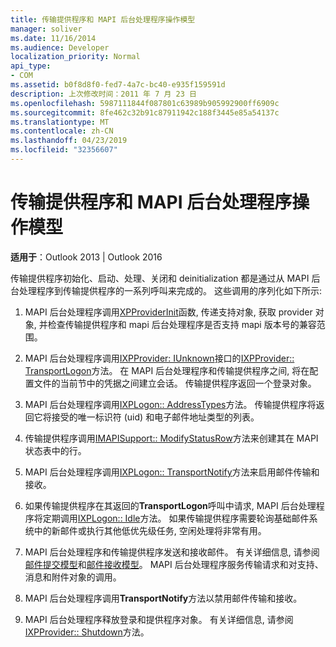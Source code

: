 ```yaml
---
title: 传输提供程序和 MAPI 后台处理程序操作模型
manager: soliver
ms.date: 11/16/2014
ms.audience: Developer
localization_priority: Normal
api_type:
- COM
ms.assetid: b0f8d8f0-fed7-4a7c-bc40-e935f159591d
description: 上次修改时间：2011 年 7 月 23 日
ms.openlocfilehash: 5987111844f087801c63989b905992900ff6909c
ms.sourcegitcommit: 8fe462c32b91c87911942c188f3445e85a54137c
ms.translationtype: MT
ms.contentlocale: zh-CN
ms.lasthandoff: 04/23/2019
ms.locfileid: "32356607"
---
```

# <a name="transport-provider-and-mapi-spooler-operational-model"></a>传输提供程序和 MAPI 后台处理程序操作模型

  
  
**适用于**：Outlook 2013 | Outlook 2016 
  
传输提供程序初始化、启动、处理、关闭和 deinitialization 都是通过从 MAPI 后台处理程序到传输提供程序的一系列呼叫来完成的。 这些调用的序列化如下所示:
  
1. MAPI 后台处理程序调用[XPProviderInit](xpproviderinit.md)函数, 传递支持对象, 获取 provider 对象, 并检查传输提供程序和 mapi 后台处理程序是否支持 mapi 版本号的兼容范围。 
    
2. MAPI 后台处理程序调用[IXPProvider: IUnknown](ixpprovideriunknown.md)接口的[IXPProvider:: TransportLogon](ixpprovider-transportlogon.md)方法。 在 MAPI 后台处理程序和传输提供程序之间, 将在配置文件的当前节中的凭据之间建立会话。 传输提供程序返回一个登录对象。 
    
3. MAPI 后台处理程序调用[IXPLogon:: AddressTypes](ixplogon-addresstypes.md)方法。 传输提供程序将返回它将接受的唯一标识符 (uid) 和电子邮件地址类型的列表。 
    
4. 传输提供程序调用[IMAPISupport:: ModifyStatusRow](imapisupport-modifystatusrow.md)方法来创建其在 MAPI 状态表中的行。 
    
5. MAPI 后台处理程序调用[IXPLogon:: TransportNotify](ixplogon-transportnotify.md)方法来启用邮件传输和接收。 
    
6. 如果传输提供程序在其返回的**TransportLogon**呼叫中请求, MAPI 后台处理程序将定期调用[IXPLogon:: Idle](ixplogon-idle.md)方法。 如果传输提供程序需要轮询基础邮件系统中的新邮件或执行其他低优先级任务, 空闲处理将非常有用。 
    
7. MAPI 后台处理程序和传输提供程序发送和接收邮件。 有关详细信息, 请参阅[邮件提交模型](message-submission-model.md)和[邮件接收模型](message-reception-model.md)。 MAPI 后台处理程序服务传输请求和对支持、消息和附件对象的调用。
    
8. MAPI 后台处理程序调用**TransportNotify**方法以禁用邮件传输和接收。 
    
9. MAPI 后台处理程序释放登录和提供程序对象。 有关详细信息, 请参阅[IXPProvider:: Shutdown](ixpprovider-shutdown.md)方法。 
    

